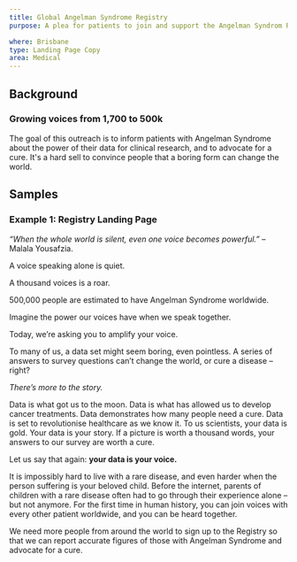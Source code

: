 ```yaml
---
title: Global Angelman Syndrome Registry
purpose: A plea for patients to join and support the Angelman Syndrom Registry on a global scale.

where: Brisbane
type: Landing Page Copy
area: Medical
---
```


## Background

### Growing voices from 1,700 to 500k

The goal of this outreach is to inform patients with Angelman Syndrome about the power of their data for clinical research, and to advocate for a cure. It's a hard sell to convince people that a boring form can change the world.

## Samples

### Example 1: Registry Landing Page

_“When the whole world is silent, even one voice becomes powerful.”_ – Malala Yousafzia.

A voice speaking alone is quiet.

A thousand voices is a roar.

500,000 people are estimated to have Angelman Syndrome worldwide.

Imagine the power our voices have when we speak together.

Today, we’re asking you to amplify your voice.

To many of us, a data set might seem boring, even pointless. A series of answers to survey questions can’t change the world, or cure a disease – right?

_There’s more to the story._

Data is what got us to the moon. Data is what has allowed us to develop cancer treatments. Data demonstrates how many people need a cure. Data is set to revolutionise healthcare as we know it. To us scientists, your data is gold. Your data is your story. If a picture is worth a thousand words, your answers to our survey are worth a cure.

Let us say that again: **your data is your voice.**

It is impossibly hard to live with a rare disease, and even harder when the person suffering is your beloved child. Before the internet, parents of children with a rare disease often had to go through their experience alone – but not anymore. For the first time in human history, you can join voices with every other patient worldwide, and you can be heard together.

We need more people from around the world to sign up to the Registry so that we can report accurate figures of those with Angelman Syndrome and advocate for a cure.
